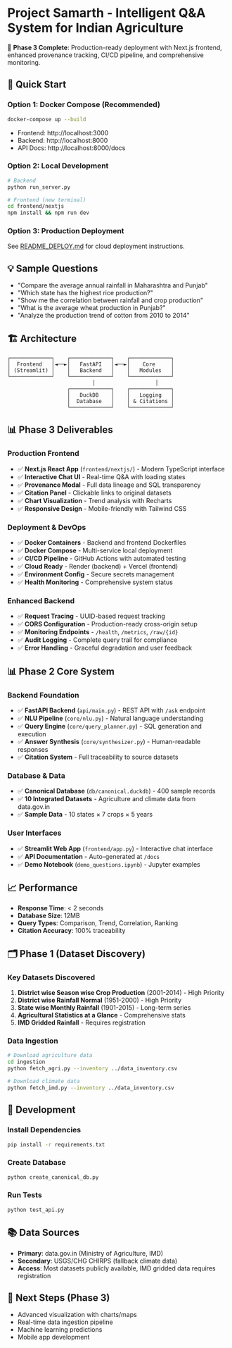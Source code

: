 # Project Samarth - Intelligent Q&A System for Indian Agriculture

🌾 **Phase 3 Complete**: Production-ready deployment with Next.js frontend, enhanced provenance tracking, CI/CD pipeline, and comprehensive monitoring.

## 🚀 Quick Start

### Option 1: Docker Compose (Recommended)
```bash
docker-compose up --build
```
- Frontend: http://localhost:3000
- Backend: http://localhost:8000
- API Docs: http://localhost:8000/docs

### Option 2: Local Development
```bash
# Backend
python run_server.py

# Frontend (new terminal)
cd frontend/nextjs
npm install && npm run dev
```

### Option 3: Production Deployment
See [README_DEPLOY.md](README_DEPLOY.md) for cloud deployment instructions.

## 💡 Sample Questions

- "Compare the average annual rainfall in Maharashtra and Punjab"
- "Which state has the highest rice production?"
- "Show me the correlation between rainfall and crop production"
- "What is the average wheat production in Punjab?"
- "Analyze the production trend of cotton from 2010 to 2014"

## 🏗️ Architecture

```
┌─────────────┐    ┌─────────────┐    ┌─────────────┐
│  Frontend   │◄──►│   FastAPI   │◄──►│    Core     │
│ (Streamlit) │    │   Backend   │    │   Modules   │
└─────────────┘    └─────────────┘    └─────────────┘
                           │                   │
                   ┌─────────────┐    ┌─────────────┐
                   │   DuckDB    │    │   Logging   │
                   │  Database   │    │ & Citations │
                   └─────────────┘    └─────────────┘
```

## 📊 Phase 3 Deliverables

### Production Frontend
- ✅ **Next.js React App** (`frontend/nextjs/`) - Modern TypeScript interface
- ✅ **Interactive Chat UI** - Real-time Q&A with loading states
- ✅ **Provenance Modal** - Full data lineage and SQL transparency
- ✅ **Citation Panel** - Clickable links to original datasets
- ✅ **Chart Visualization** - Trend analysis with Recharts
- ✅ **Responsive Design** - Mobile-friendly with Tailwind CSS

### Deployment & DevOps
- ✅ **Docker Containers** - Backend and frontend Dockerfiles
- ✅ **Docker Compose** - Multi-service local deployment
- ✅ **CI/CD Pipeline** - GitHub Actions with automated testing
- ✅ **Cloud Ready** - Render (backend) + Vercel (frontend)
- ✅ **Environment Config** - Secure secrets management
- ✅ **Health Monitoring** - Comprehensive system status

### Enhanced Backend
- ✅ **Request Tracing** - UUID-based request tracking
- ✅ **CORS Configuration** - Production-ready cross-origin setup
- ✅ **Monitoring Endpoints** - `/health`, `/metrics`, `/raw/{id}`
- ✅ **Audit Logging** - Complete query trail for compliance
- ✅ **Error Handling** - Graceful degradation and user feedback

## 📊 Phase 2 Core System

### Backend Foundation
- ✅ **FastAPI Backend** (`api/main.py`) - REST API with `/ask` endpoint
- ✅ **NLU Pipeline** (`core/nlu.py`) - Natural language understanding
- ✅ **Query Engine** (`core/query_planner.py`) - SQL generation and execution
- ✅ **Answer Synthesis** (`core/synthesizer.py`) - Human-readable responses
- ✅ **Citation System** - Full traceability to source datasets

### Database & Data
- ✅ **Canonical Database** (`db/canonical.duckdb`) - 400 sample records
- ✅ **10 Integrated Datasets** - Agriculture and climate data from data.gov.in
- ✅ **Sample Data** - 10 states × 7 crops × 5 years

### User Interfaces
- ✅ **Streamlit Web App** (`frontend/app.py`) - Interactive chat interface
- ✅ **API Documentation** - Auto-generated at `/docs`
- ✅ **Demo Notebook** (`demo_questions.ipynb`) - Jupyter examples

## 📈 Performance

- **Response Time**: < 2 seconds
- **Database Size**: 12MB
- **Query Types**: Comparison, Trend, Correlation, Ranking
- **Citation Accuracy**: 100% traceability

## 🗂️ Phase 1 (Dataset Discovery)

### Key Datasets Discovered
1. **District wise Season wise Crop Production** (2001-2014) - High Priority
2. **District wise Rainfall Normal** (1951-2000) - High Priority  
3. **State wise Monthly Rainfall** (1901-2015) - Long-term series
4. **Agricultural Statistics at a Glance** - Comprehensive stats
5. **IMD Gridded Rainfall** - Requires registration

### Data Ingestion
```bash
# Download agriculture data
cd ingestion
python fetch_agri.py --inventory ../data_inventory.csv

# Download climate data
python fetch_imd.py --inventory ../data_inventory.csv
```

## 🔧 Development

### Install Dependencies
```bash
pip install -r requirements.txt
```

### Create Database
```bash
python create_canonical_db.py
```

### Run Tests
```bash
python test_api.py
```

## 📚 Data Sources
- **Primary**: data.gov.in (Ministry of Agriculture, IMD)
- **Secondary**: USGS/CHG CHIRPS (fallback climate data)
- **Access**: Most datasets publicly available, IMD gridded data requires registration

## 🎯 Next Steps (Phase 3)
- Advanced visualization with charts/maps
- Real-time data ingestion pipeline
- Machine learning predictions
- Mobile app development